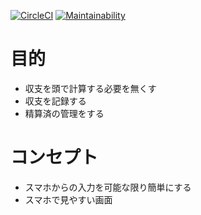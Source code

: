 [![CircleCI](https://circleci.com/gh/ogoshikazuki/mahjong-club.svg?style=shield)](https://circleci.com/gh/ogoshikazuki/mahjong-club)
[![Maintainability](https://api.codeclimate.com/v1/badges/dc2a82fc652de1a02998/maintainability)](https://codeclimate.com/github/ogoshikazuki/mahjong-club/maintainability)

# 目的
- 収支を頭で計算する必要を無くす
- 収支を記録する
- 精算済の管理をする

# コンセプト
- スマホからの入力を可能な限り簡単にする
- スマホで見やすい画面
